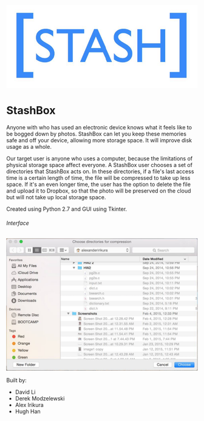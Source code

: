 ![Alt text](/img/stashbox.png "StashBox")

# StashBox #

Anyone with who has used an electronic device knows what it feels like to be bogged down by photos. StashBox can let you keep these memories safe and off your device, allowing more storage space. It will improve disk usage as a whole.

Our target user is anyone who uses a computer, because the limitations of physical storage space affect everyone. A StashBox user chooses a set of directories that StashBox acts on. In these directories, if a file's last access time is a certain length of time, the file will be compressed to take up less space. If it's an even longer time, the user has the option to delete the file and upload it to Dropbox, so that the photo will be preserved on the cloud but will not take up local storage space.

Created using Python 2.7 and GUI using Tkinter. 

###### Interface ######
![Alt text](/img/sample.png "StashBox")

Built by:
* David Li
* Derek Modzelewski
* Alex Irikura
* Hugh Han
